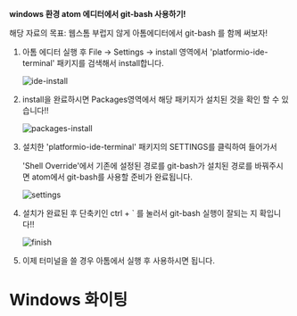 **windows 환경 atom 에디터에서 git-bash 사용하기!**

해당 자료의 목표: 웹스톰 부럽지 않게 아톰에디터에서 git-bash 를 함께 써보자!

1. 아톰 에디터 실행 후 File -> Settings -> install 영역에서 'platformio-ide-terminal' 패키지를 검색해서 install합니다.

   ![ide-install](https://cloud.githubusercontent.com/assets/13896252/22470535/f7a4e7a2-e812-11e6-98f8-534d3d009f25.png)

2. install을 완료하시면 Packages영역에서 해당 패키지가 설치된 것을 확인 할 수 있습니다!!

   ![packages-install](https://cloud.githubusercontent.com/assets/13896252/22470536/f7c80a34-e812-11e6-9a33-7dba4e2489bc.png)

3. 설치한 'platformio-ide-terminal' 패키지의 SETTINGS를 클릭하여 들어가서 

   'Shell Override'에서 기존에 설정된 경로를 git-bash가 설치된 경로를 바꿔주시면 atom에서 git-bash를 사용할 준비가 완료됩니다.

   ![settings](https://cloud.githubusercontent.com/assets/13896252/22470537/f7e123b6-e812-11e6-9df9-9da4b30f39c4.png)

4. 설치가 완료된 후 단축키인 ctrl + ` 를 눌러서 git-bash 실행이 잘되는 지 확입니다!!

   ![finish](https://cloud.githubusercontent.com/assets/13896252/22470538/f7ef7a2e-e812-11e6-9585-42b4d664ffab.png)


5. 이제 터미널을 쓸 경우 아톰에서 실행 후 사용하시면 됩니다.

# Windows 화이팅

